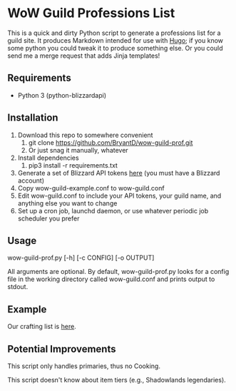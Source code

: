 # WoW Guild Professions List

This is a quick and dirty Python script to generate a professions list
for a guild site. It produces Markdown intended for use with
[Hugo](https://gohugo.io); if you know some python you could tweak it to
produce something else. Or you could send me a merge request that adds
Jinja templates!

## Requirements

* Python 3 (python-blizzardapi)

## Installation 

1. Download this repo to somewhere convenient 
    1. git clone https://github.com/BryantD/wow-guild-prof.git
    1. Or just snag it manually, whatever
1. Install dependencies
    1. pip3 install -r requirements.txt
1. Generate a set of Blizzard API tokens [here](https://develop.battle.net/access/clients) (you must have a Blizzard account)
1. Copy wow-guild-example.conf to wow-guild.conf
1. Edit wow-guild.conf to include your API tokens, your guild name, and anything else you want to change 
1. Set up a cron job, launchd daemon, or use whatever periodic job scheduler you prefer

## Usage

wow-guild-prof.py [-h] [-c CONFIG] [-o OUTPUT]

All arguments are optional. By default, wow-guild-prof.py looks for a config file 
in the working directory called wow-guild.conf and prints output to stdout.

## Example

Our crafting list is [here](https://wow.distancinglikepros.com/posts/shadowlands-crafting/).

## Potential Improvements

This script only handles primaries, thus no Cooking. 

This script doesn't know about item tiers (e.g., Shadowlands legendaries).